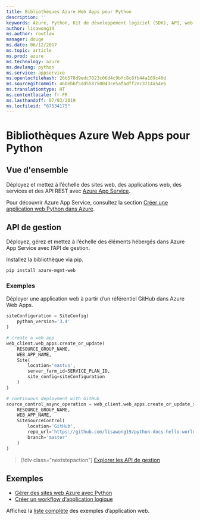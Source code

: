 ```yaml
---
title: Bibliothèques Azure Web Apps pour Python
description: ''
keywords: Azure, Python, Kit de développement logiciel (SDK), API, web apps, App Service
author: lisawong19
ms.author: routlaw
manager: douge
ms.date: 06/12/2017
ms.topic: article
ms.prod: azure
ms.technology: azure
ms.devlang: python
ms.service: appservice
ms.openlocfilehash: 26b578d9edc7023c06d4c9bfc8c8fb44a169c40d
ms.sourcegitcommit: 46bebbf5dd558750043ce5afadff2ec3714a54e6
ms.translationtype: HT
ms.contentlocale: fr-FR
ms.lasthandoff: 07/03/2019
ms.locfileid: "67534175"
---
```

# <a name="azure-web-apps-libraries-for-python"></a>Bibliothèques Azure Web Apps pour Python

## <a name="overview"></a>Vue d'ensemble

Déployez et mettez à l’échelle des sites web, des applications web, des services et des API REST avec [Azure App Service](/azure/app-service).

Pour découvrir Azure App Service, consultez la section [Créer une application web Python dans Azure](/azure/app-service-web/app-service-web-get-started-python).

## <a name="management-api"></a>API de gestion

Déployez, gérez et mettez à l’échelle des éléments hébergés dans Azure App Service avec l’API de gestion.

Installez la bibliothèque via pip.

```bash
pip install azure-mgmt-web
```

### <a name="example"></a>Exemples

Déployer une application web à partir d’un référentiel GitHub dans Azure Web Apps.

```python
siteConfiguration = SiteConfig(
    python_version='3.4'
)

# create a web app
web_client.web_apps.create_or_update(
    RESOURCE_GROUP_NAME,
    WEB_APP_NAME,
    Site(
        location='eastus',
        server_farm_id=SERVICE_PLAN_ID,
        site_config=siteConfiguration
    )
)

# continuous deployment with GitHub
source_control_async_operation = web_client.web_apps.create_or_update_source_control(
    RESOURCE_GROUP_NAME,
    WEB_APP_NAME,
    SiteSourceControl(
        location='GitHub',
        repo_url='https://github.com/lisawong19/python-docs-hello-world',
        branch='master'
    )
)
```

> [!div class="nextstepaction"]
> [Explorer les API de gestion](/python/api/overview/azure/webapps/management)

## <a name="samples"></a>Exemples

* [Gérer des sites web Azure avec Python][1]
* [Créer un workflow d’application logique][2]

Affichez la [liste complète](https://azure.microsoft.com/resources/samples/?platform=python&term=web-app) des exemples d’application web.

[1]: https://azure.microsoft.com/resources/samples/app-service-web-python-manage
[2]: ../docs-ref-conceptual/python-sdk-azure-samples-logic-app-workflow.md
